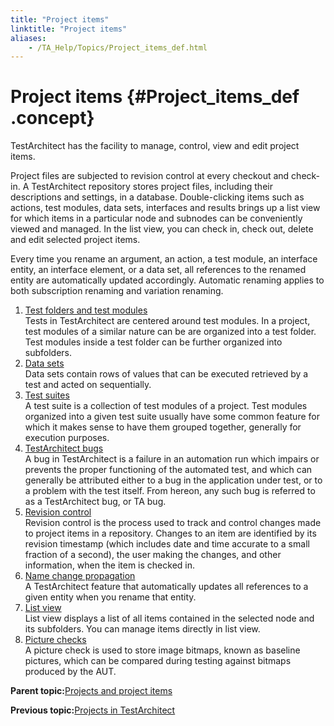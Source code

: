 ```yaml
--- 
title: "Project items"
linktitle: "Project items"
aliases: 
    - /TA_Help/Topics/Project_items_def.html
---
```

# Project items {#Project_items_def .concept}

TestArchitect has the facility to manage, control, view and edit project items.

Project files are subjected to revision control at every checkout and check-in. A TestArchitect repository stores project files, including their descriptions and settings, in a database. Double-clicking items such as actions, test modules, data sets, interfaces and results brings up a list view for which items in a particular node and subnodes can be conveniently viewed and managed. In the list view, you can check in, check out, delete and edit selected project items.

Every time you rename an argument, an action, a test module, an interface entity, an interface element, or a data set, all references to the renamed entity are automatically updated accordingly. Automatic renaming applies to both subscription renaming and variation renaming.

1.  [Test folders and test modules](../../TA_Help/Topics/Projects_and_tests_test_folders_and_test_modules.html)  
Tests in TestArchitect are centered around test modules. In a project, test modules of a similar nature can be are organized into a test folder. Test modules inside a test folder can be further organized into subfolders.
2.  [Data sets](../../TA_Help/Topics/Projects_and_tests_dataset.html)  
Data sets contain rows of values that can be executed retrieved by a test and acted on sequentially.
3.  [Test suites](../../TA_Help/Topics/Test_suite.html)  
A test suite is a collection of test modules of a project. Test modules organized into a given test suite usually have some common feature for which it makes sense to have them grouped together, generally for execution purposes.
4.  [TestArchitect bugs](../../TA_Help/Topics/Bugs.html)  
A bug in TestArchitect is a failure in an automation run which impairs or prevents the proper functioning of the automated test, and which can generally be attributed either to a bug in the application under test, or to a problem with the test itself. From hereon, any such bug is referred to as a TestArchitect bug, or TA bug.
5.  [Revision control](../../TA_Help/Topics/Revision_control.html)  
Revision control is the process used to track and control changes made to project items in a repository. Changes to an item are identified by its revision timestamp \(which includes date and time accurate to a small fraction of a second\), the user making the changes, and other information, when the item is checked in.
6.  [Name change propagation](../../TA_Help/Topics/Project_and_project_items_rename_refactoring.html)  
A TestArchitect feature that automatically updates all references to a given entity when you rename that entity.
7.  [List view](../../TA_Help/Topics/Projects_and_tests_list_view.html)  
List view displays a list of all items contained in the selected node and its subfolders. You can manage items directly in list view.
8.  [Picture checks](../../TA_Help/Topics/Projects_and_tests_picture_check.html)  
A picture check is used to store image bitmaps, known as baseline pictures, which can be compared during testing against bitmaps produced by the AUT.

**Parent topic:**[Projects and project items](../../TA_Help/Topics/Projects_and_project_items.html)

**Previous topic:**[Projects in TestArchitect](../../TA_Help/Topics/Projects_def.html)

